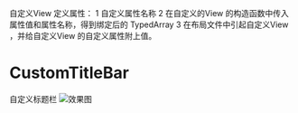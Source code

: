 自定义View 定义属性：
1 自定义属性名称
2 在自定义的View 的构造函数中传入属性值和属性名称，得到绑定后的 TypedArray
3 在布局文件中引起自定义View ，并给自定义View 的自定义属性附上值。




# CustomTitleBar
自定义标题栏
![效果图](https://github.com/linglongxin24/CustomTitleBar/blob/master/screenshots/%E8%87%AA%E5%AE%9A%E4%B9%89%E6%A0%87%E9%A2%98%E6%A0%8F.jpg)
